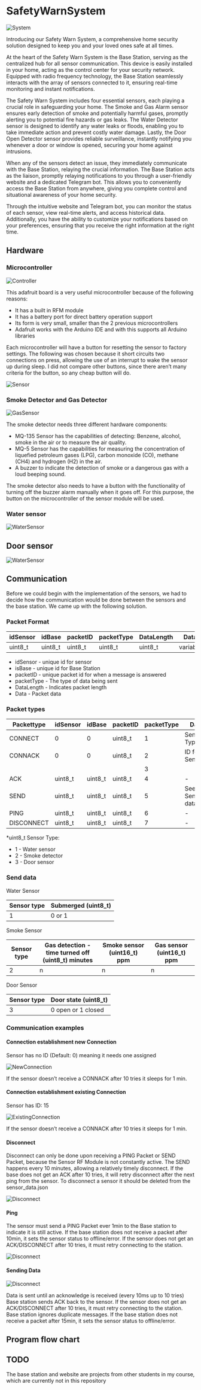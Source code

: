 # SafetyWarnSystem

![System](/Docs/Images/Overview.png)

Introducing our Safety Warn System, a comprehensive home security solution designed to keep you and your loved ones safe at all times.

At the heart of the Safety Warn System is the Base Station, serving as the centralized hub for all sensor communication. This device is easily installed in your home, acting as the control center for your security network. Equipped with radio frequency technology, the Base Station seamlessly interacts with the array of sensors connected to it, ensuring real-time monitoring and instant notifications.

The Safety Warn System includes four essential sensors, each playing a crucial role in safeguarding your home. The Smoke and Gas Alarm sensor ensures early detection of smoke and potentially harmful gases, promptly alerting you to potential fire hazards or gas leaks. The Water Detector sensor is designed to identify any water leaks or floods, enabling you to take immediate action and prevent costly water damage. Lastly, the Door Open Detector sensor provides reliable surveillance, instantly notifying you whenever a door or window is opened, securing your home against intrusions.

When any of the sensors detect an issue, they immediately communicate with the Base Station, relaying the crucial information. The Base Station acts as the liaison, promptly relaying notifications to you through a user-friendly website and a dedicated Telegram bot. This allows you to conveniently access the Base Station from anywhere, giving you complete control and situational awareness of your home security.

Through the intuitive website and Telegram bot, you can monitor the status of each sensor, view real-time alerts, and access historical data. Additionally, you have the ability to customize your notifications based on your preferences, ensuring that you receive the right information at the right time.

## Hardware

### Microcontroller

![Controller](/Docs/Images/Adafruit.png)

This adafruit board is a very useful microcontroller because of the following reasons:

- It has a built in RFM module
- It has a battery port for direct battery operation support
- Its form is very small, smaller than the 2 previous microcontrollers
- Adafruit works with the Arduino IDE and with this supports all Arduino libraries

Each microcontroller will have a button for resetting the sensor to factory settings. The following was chosen because it short circuits two connections on press, allowing the use of an interrupt to wake the sensor up during sleep. I did not compare other buttons, since there aren’t many criteria for the button, so any cheap button will do.

![Sensor](/Docs/Images/Sensor.png)

### Smoke Detector and Gas Detector

![GasSensor](/Docs/Images/GasSensor.png)

The smoke detector needs three different hardware components:
- MQ-135 Sensor has the capabilities of detecting: Benzene, alcohol, smoke in the air or to measure the air quality.
- MQ-5 Sensor has the capabilities for measuring the concentration of liquefied petroleum gases (LPG), carbon monoxide (CO), methane (CH4) and hydrogen (H2) in the air.
- A buzzer to indicate the detection of smoke or a dangerous gas with a loud beeping sound.

The smoke detector also needs to have a button with the functionality of turning off the buzzer alarm manually when it goes off. For this purpose, the button on the microcontroller of the sensor module will be used. 

### Water sensor

![WaterSensor](/Docs/Images/GasSensor.png)

## Door sensor

![WaterSensor](/Docs/Images/DoorSensor.png)

## Communication

Before we could begin with the implementation of the sensors, we had to decide how the communication would be done between the sensors and the base station. We came up with the following solution.

### Packet Format

| idSensor      | idBase        | packetID      | packetType    | DataLength    | Data          |
| ------------- | ------------- | ------------- | ------------- | ------------- | ------------- |
| uint8_t       | uint8_t       | uint8_t       | uint8_t       | uint8_t       | variable      |

- idSensor    -       	unique id for sensor
- isBase      -       	unique id for Base Station
- packetID    -       	unique packet id for when a message is answered
- packetType 	-       	The type of data being sent
- DataLength 	-	        Indicates packet length
- Data        -       	Packet data

### Packet types

| Packettype    | idSensor      | idBase        | packetID      | packetType    | Data          |
| ------------- | ------------- | ------------- | ------------- | ------------- | ------------- |
| CONNECT       | 0             | 0             | uint8_t       | 1             | Sensor Type*  |
| CONNACK       | 0             | 0             | uint8_t       | 2             | ID for Sensor*|
|               |               |               |               | 3             |               |
| ACK           | uint8_t       | uint8_t       | uint8_t       | 4             |      -        |
| SEND          | uint8_t       | uint8_t       | uint8_t       | 5             | See Send data |
| PING          | uint8_t       | uint8_t       | uint8_t       | 6             |      -        |
| DISCONNECT    | uint8_t       | uint8_t       | uint8_t       | 7             |      -        |

*uint8_t
Sensor Type: 
- 1 - Water sensor
- 2 - Smoke detector
- 3 - Door sensor

### Send data

Water Sensor

| Sensor type    | Submerged (uint8_t)  |
| -------------- | -------------------- |
| 1              | 0 or 1               |

Smoke Sensor

| Sensor type | Gas detection - time turned off (uint8_t) minutes  | Smoke sensor (uint16_t) ppm | Gas sensor (uint16_t) ppm |
| ----------- | -------------------------------------------------- | --------------------------- | ------------------------- |
| 2           | n                                                  | n                           | n                         |

Door Sensor

| Sensor type    | Door state (uint8_t) |
| -------------- | -------------------- |
| 3              | 0 open or 1 closed   |

### Communication examples

#### Connection establishment new Connection

Sensor has no ID (Default: 0) meaning it needs one assigned

![NewConnection](/Docs/Images/NewConnection.png)

If the sensor doesn’t receive a CONNACK after 10 tries it sleeps for 1 min.

#### Connection establishment existing Connection

Sensor has ID: 15

![ExistingConnection](/Docs/Images/ExistingConnectiob.png)

If the sensor doesn’t receive a CONNACK after 10 tries it sleeps for 1 min.

#### Disconnect

Disconnect can only be done upon receiving a PING Packet or SEND Packet, because the Sensor RF Module is not constantly active. The SEND happens every 10 minutes, allowing a relatively timely disconnect.
If the base does not get an ACK after 10 tries, it will retry disconnect after the next ping from the sensor.
To disconnect a sensor it should be deleted from the sensor_data.json

![Disconnect](/Docs/Images/Disconnect.png)

#### Ping

The sensor must send a PING Packet ever 1min to the Base station to indicate it is still active. If the base station does not receive a packet after 10min, it sets the sensor status to offline/error.
If the sensor does not get an ACK/DISCONNECT after 10 tries, it must retry connecting to the station.

![Disconnect](/Docs/Images/Ping.png)

#### Sending Data

![Disconnect](/Docs/Images/SendingData.png)

Data is sent until an acknowledge is received (every 10ms up to 10 tries)
Base station sends ACK back to the sensor.
If the sensor does not get an ACK/DISCONNECT after 10 tries, it must retry connecting to the station.
Base station ignores duplicate messages.
If the base station does not receive a packet after 15min, it sets the sensor status to offline/error.

## Program flow chart

## TODO

The base station and website are projects from other students in my course, which are currently not in this repository
